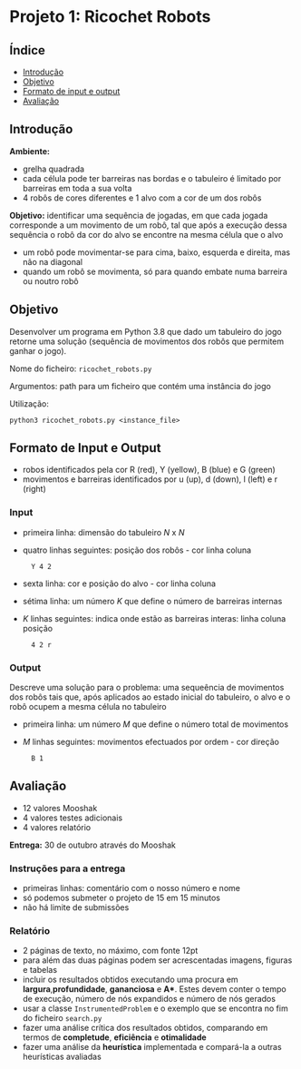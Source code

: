 # Projeto 1: Ricochet Robots

## Índice
- [Introdução](#introdução)
- [Objetivo](#objetivo)
- [Formato de input e output](#formato-de-input-e-output)
- [Avaliação](#avaliação)

## Introdução

**Ambiente:**
- grelha quadrada
- cada célula pode ter barreiras nas bordas e o tabuleiro é limitado por barreiras em toda a sua volta
- 4 robôs de cores diferentes e 1 alvo com a cor de um dos robôs

**Objetivo:** identificar uma sequência de jogadas, em que cada jogada corresponde a um movimento de um robô, tal que após a execução dessa sequência o robô da cor do alvo se encontre na mesma célula que o alvo

- um robô pode movimentar-se para cima, baixo, esquerda e direita, mas não na diagonal
- quando um robô se movimenta, só para quando embate numa barreira ou noutro robô

## Objetivo

Desenvolver um programa em Python 3.8 que dado um tabuleiro do jogo retorne uma solução (sequência de movimentos dos robôs que permitem ganhar o jogo).

Nome do ficheiro: `ricochet_robots.py`

Argumentos: path para um ficheiro que contém uma instância do jogo

Utilização:

    python3 ricochet_robots.py <instance_file>


## Formato de Input e Output
- robos identificados pela cor R (red), Y (yellow), B (blue) e G (green)
- movimentos e barreiras identificados por u (up), d (down), l (left) e r (right)

### Input
- primeira linha: dimensão do tabuleiro *N* x *N*
- quatro linhas seguintes: posição dos robôs - cor linha coluna
        
        Y 4 2

- sexta linha: cor e posição do alvo - cor linha coluna
- sétima linha: um número *K* que define o número de barreiras internas
- *K* linhas seguintes: indica onde estão as barreiras interas: linha coluna posição

        4 2 r

### Output
Descreve uma solução para o problema: uma sequeência de movimentos dos robôs tais que, após aplicados ao estado inicial do tabuleiro, o alvo e o robô ocupem a mesma célula no tabuleiro

- primeira linha: um número *M* que define o número total de movimentos
- *M* linhas seguintes: movimentos efectuados por ordem - cor direção

        B 1

## Avaliação
- 12 valores Mooshak
- 4 valores testes adicionais
- 4 valores relatório

**Entrega:** 30 de outubro através do Mooshak

### Instruções para a entrega
- primeiras linhas: comentário com o nosso número e nome
- só podemos submeter o projeto de 15 em 15 minutos
- não há limite de submissões

### Relatório
- 2 páginas de texto, no máximo, com fonte 12pt
- para além das duas páginas podem ser acrescentadas imagens, figuras e tabelas
- incluir os resultados obtidos executando uma procura em **largura**,**profundidade**, **gananciosa** e **A\***. Estes devem conter o tempo de execução, número de nós expandidos e número de nós gerados
- usar a classe `InstrumentedProblem` e o exemplo que se encontra no fim do ficheiro `search.py`
- fazer uma análise crítica dos resultados obtidos, comparando em termos de **completude**, **eficiência** e **otimalidade**
- fazer uma análise da **heurística** implementada e compará-la a outras heurísticas avaliadas


